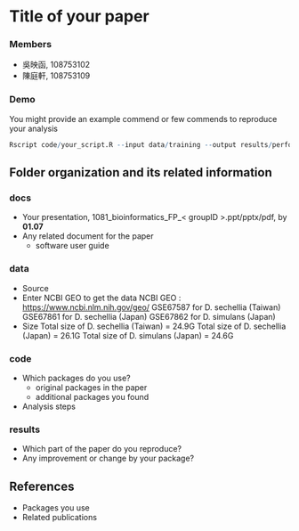 # Title of your paper
### Members
* 吳映函, 108753102
* 陳庭軒, 108753109

### Demo 
You might provide an example commend or few commends to reproduce your analysis
```R
Rscript code/your_script.R --input data/training --output results/performance.tsv
```

## Folder organization and its related information

### docs
* Your presentation, 1081_bioinformatics_FP_< groupID >.ppt/pptx/pdf, by **01.07**
* Any related document for the paper
  * software user guide

### data
* Source
* Enter NCBI GEO to get the data
NCBI GEO : https://www.ncbi.nlm.nih.gov/geo/
GSE67587 for D. sechellia (Taiwan)
GSE67861 for D. sechellia (Japan)
GSE67862 for D. simulans (Japan)
* Size
Total size of D. sechellia (Taiwan) = 24.9G
Total size of D. sechellia (Japan) = 26.1G
Total size of D. simulans (Japan) = 24.6G

### code
* Which packages do you use? 
  * original packages in the paper
  * additional packages you found
* Analysis steps

### results
* Which part of the paper do you reproduce?
* Any improvement or change by your package?

## References
* Packages you use
* Related publications


